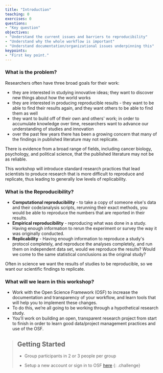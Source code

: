 ```yaml
---
title: "Introduction"
teaching: 0
exercises: 0
questions:
- "Key question"
objectives:
- "Understand the current issues and barriers to reproducibility"
- "Understand why the whole workflow is important"
- "Understand documentation/organizational issues underpinning this"
keypoints:
- "First key point."
---
```


### What is the problem?

Researchers often have three broad goals for their work:

* they are interested in studying innovative ideas; they want to discover new things about how the world works
* they are interested in producing reproducible results - they want to be able to find their results again, and they want others to be able to find them as well
* they want to build off of their own and others' work; in order to accumulate knowledge over time, researchers want to advance our understanding of studies and innovation
* over the past few years there has been a growing concern that many of the findings in published literature may not replicate.

There is evidence from a broad range of fields, including cancer biology, psychology, and political science, that the published literature may not be as reliable.

This workshop will introduce standard research practices that lead scientists to produce research that is more difficult to reproduce and replicate, thus leading to generally low levels of replicability.

### What is the Reproducibility?

* **Computational reproducibility** - to take a copy of someone else's data and their code/analysis scripts, rerunning their exact methods, you would be able to reproduce the numbers that are reported in their results.
* **Empirical reproducibility** - reproducing what was done in a study. Having enough information to rerun the experiment or survey the way it was originally conducted.
* **Replicability** - Having enough information to reproduce a study's protocol completely, and reproduce the analyses completely, and run them on independent data set, would we reproduce the results? Would we come to the same statistical conclusions as the original study?

Often in science we want the results of studies to be reproducible, so we want our scientific findings to replicate.

### What will we learn in this workshop?

* Work with the Open Science Framework (OSF) to increase the documentation and transparency of your workflow, and learn tools that will help you to implement these changes.
* To do this, we’re all going to be working through a hypothetical research study.
* You’ll work on building an open, transparent research project from start to finish in order to learn good data/project management practices and use of the OSF.

>## Getting Started
> * Group participants in 2 or 3 people per group
>
> * Setup a new account or sign in to OSF [here](http://osf.io)
{: .challenge}
